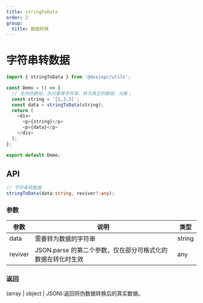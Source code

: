 ```yaml
---
title: stringToData
order: 2
group:
  title: 数据转换
---
```


# 字符串转数据

```js
import { stringToData } from '@dxsixpc/utils';

const Demo = () => {
  // 支持伪数组，伪对象等字符串，转为真正的数组，对象；
  const string = '[1,2,3]';
  const data = stringToData(string);
  return (
    <div>
      <p>{string}</p>
      <p>{data}</p>
    </div>
  );
};

export default Demo;
```


## API

```typescript
// 字符串转数据
stringToData(data:string, reviver?:any);
```

### 参数

| 参数     | 说明                                                                              | 类型 |
| -------- | --------------------------------------------------------------------------------- | ---- |
| data     | 需要转为数据的字符串                                                                | string  |
| reviver | JSON.parse 的第二个参数，仅在部分可格式化的数据在转化时生效                   | any  |

### 返回

(array | object | JSON):返回将伪数据转换后的真实数据。